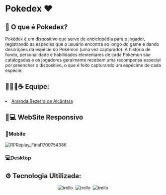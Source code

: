 # Pokedex ❤️
**<h2>📕 O que é Pokedex?</h2>**

Pokédex é um dispositivo que serve de enciclopédia para o jogador, registrando as espécies que o usuário encontra ao longo do game e dando descrições da espécie do Pokémon (uma vez capturado).
A história de fundo, personalidade e habilidades elementares de cada Pokémon são catalogadas e os jogadores geralmente recebem uma recompensa especial por preencher o dispositivo, o que é feito capturando um espécime de cada espécie.

**<h2>👩🏻‍💻☕ Equipe:</h2>**
<li>
  <a href="https://github.com/amandaalbez">Amanda Bezerra de Alcântara</a><br>
</li>

**<h2>📱💻 WebSite Responsivo</h2>**
**<h3>📱Mobile</h3>**
![RPReplay_Final1700754386](https://github.com/amandaalbez/Pokedex/assets/104281621/479ced08-6590-4881-b79a-e1e8dd29c8c9)

**<h3>💻Desktop</h3>**


**<h2>⚙ Tecnologia Ultilizada:</h2>**
<div align="center">
  <img src="https://img.shields.io/badge/HTML-20232A?style=for-the-badge&logo=html5&logoColor=blue" title="trello" alt="trello"/>&nbsp;
  <img src="https://img.shields.io/badge/CSS-20232A?&style=for-the-badge&logo=css3&logoColor=green" title="trello" alt="trello"/>&nbsp; 
  <img src="https://img.shields.io/badge/JavaScript-20232A?style=for-the-badge&logo=javascript&logoColor=yellow" title="trello" alt="trello"/>&nbsp;
</div>
